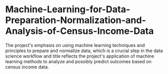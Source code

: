 # Machine-Learning-for-Data-Preparation-Normalization-and-Analysis-of-Census-Income-Data
 The project's emphasis on using machine learning techniques and principles to prepare and normalize data, which is a crucial step in the data science workflow and  title reflects the project's application of machine learning methods to analyze and possibly predict outcomes based on census income data.
